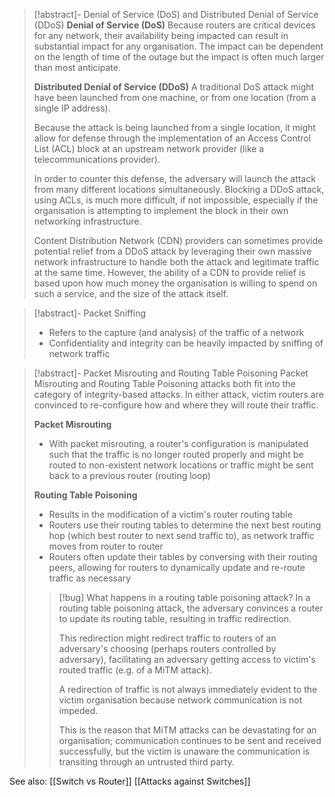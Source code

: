 >[!abstract]- Denial of Service (DoS) and Distributed Denial of Service (DDoS) 
>**Denial of Service (DoS)**
>Because routers are critical devices for any network, their availability being impacted can result in substantial impact for any organisation.
>The impact can be dependent on the length of time of the outage but the impact is often much larger than most anticipate.
>		
>**Distributed Denial of Service (DDoS)**
>A traditional DoS attack might have been launched from one machine, or from one location (from a single IP address).
>
>Because the attack is being launched from a single location, it might allow for defense through the implementation of an Access Control List (ACL) block at an upstream network provider (like a telecommunications provider).
>
>In order to counter this defense, the adversary will launch the attack from many different locations simultaneously.
>Blocking a DDoS attack, using ACLs, is much more difficult, if not impossible, especially if the organisation is attempting to implement the block in their own networking infrastructure.
>
>Content Distribution Network (CDN) providers can sometimes provide potential relief from a DDoS attack by leveraging their own massive network infrastructure to handle both the attack and legitimate traffic at the same time. However, the ability of a CDN to provide relief is based upon how much money the organisation is willing to spend on such a service, and the size of the attack itself.

>[!abstract]- Packet Sniffing 
>- Refers to the capture (and analysis) of the traffic of a network 
>- Confidentiality and integrity can be heavily impacted by sniffing of network traffic

>[!abstract]- Packet Misrouting and Routing Table Poisoning
>Packet Misrouting and Routing Table Poisoning attacks both fit into the category of integrity-based attacks. In either attack, victim routers are convinced to re-configure how and where they will route their traffic.
>		
>**Packet Misrouting**
>- With packet misrouting, a router's configuration is manipulated such that the traffic is no longer routed properly and might be routed to non-existent network locations or traffic might be sent back to a previous router (routing loop)
>		
>**Routing Table Poisoning**
>- Results in the modification of a victim's router routing table
>- Routers use their routing tables to determine the next best routing hop (which best router to next send traffic to), as network traffic moves from router to router
>- Routers often update their tables by conversing with their routing peers, allowing for routers to dynamically update and re-route traffic as necessary
>
>>[!bug] What happens in a routing table poisoning attack?
>>In a routing table poisoning attack, the adversary convinces a router to update its routing table, resulting in traffic redirection.
>>
>> This redirection might redirect traffic to routers of an adversary's choosing (perhaps routers controlled by adversary), facilitating an adversary getting access to victim's routed traffic (e.g. of a MiTM attack).
>>
>> A redirection of traffic is not always immediately evident to the victim organisation because network communication is not impeded.
>>
>> This is the reason that MiTM attacks can be devastating for an organisation; communication continues to be sent and received successfully, but the victim is unaware the communication is transiting through an untrusted third party.


See also: 
[[Switch vs Router]]
[[Attacks against Switches]]